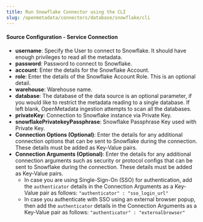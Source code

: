 ```yaml
---
title: Run Snowflake Connector using the CLI
slug: /openmetadata/connectors/database/snowflake/cli
---
```


<ConnectorIntro connector="Snowflake" goal="CLI" hasUsage="true" hasProfiler="true" hasDBT="true" />

<Requirements />

<MetadataIngestionServiceDev service="database" connector="Snowflake" goal="CLI"/>

<h4>Source Configuration - Service Connection</h4>

- **username**: Specify the User to connect to Snowflake. It should have enough privileges to read all the metadata.
- **password**: Password to connect to Snowflake.
- **account**: Enter the details for the Snowflake Account.
- **role**: Enter the details of the Snowflake Account Role. This is an optional detail.
- **warehouse**: Warehouse name.
- **database**: The database of the data source is an optional parameter, if you would like to restrict the metadata reading to a single database. If left blank, OpenMetadata ingestion attempts to scan all the databases.
- **privateKey**: Connection to Snowflake instance via Private Key.
- **snowflakePrivatekeyPassphrase**: Snowflake Passphrase Key used with Private Key.
- **Connection Options (Optional)**: Enter the details for any additional connection options that can be sent to Snowflake during the connection. These details must be added as Key-Value pairs.
- **Connection Arguments (Optional)**: Enter the details for any additional connection arguments such as security or protocol configs that can be sent to Snowflake during the connection. These details must be added as Key-Value pairs.
    - In case you are using Single-Sign-On (SSO) for authentication, add the `authenticator` details in the Connection Arguments as a Key-Value pair as follows: `"authenticator" : "sso_login_url"`
    - In case you authenticate with SSO using an external browser popup, then add the `authenticator` details in the Connection Arguments as a Key-Value pair as follows: `"authenticator" : "externalbrowser"`

<MetadataIngestionConfig service="database" connector="Snowflake" goal="CLI" hasUsage="true" hasProfiler="true" hasDBT="true"/>
